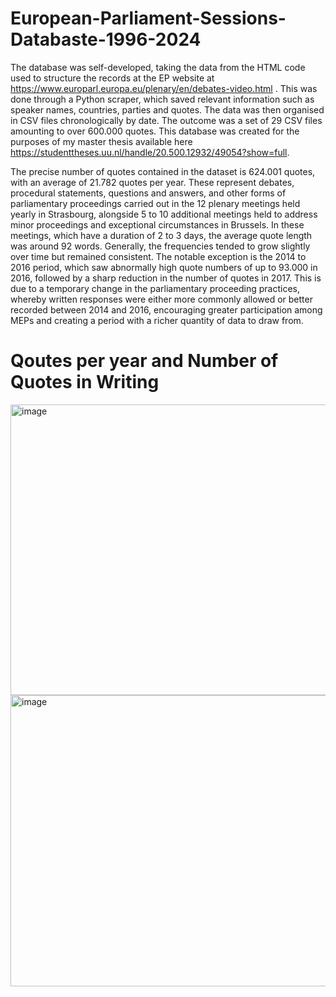 # European-Parliament-Sessions-Databaste-1996-2024

The database was self-developed, taking the data from the HTML code used to structure the records at the EP website at https://www.europarl.europa.eu/plenary/en/debates-video.html . This was done through a Python scraper, which saved relevant information such as speaker names, countries, parties and quotes. The data was then organised in CSV files chronologically by date. The outcome was a set of 29 CSV files amounting to over 600.000 quotes. This database was created for the purposes of my master thesis available here https://studenttheses.uu.nl/handle/20.500.12932/49054?show=full. 

The precise number of quotes contained in the dataset is 624.001 quotes, with an average of 21.782 quotes per year. These represent debates, procedural statements, questions and answers, and other forms of parliamentary proceedings carried out in the 12 plenary meetings held yearly in Strasbourg, alongside 5 to 10 additional meetings held to address minor proceedings and exceptional circumstances in Brussels. In these meetings, which have a duration of 2 to 3 days, the average quote length was around 92 words. Generally, the frequencies tended to grow slightly over time but remained consistent. The notable exception is the 2014 to 2016 period, which saw abnormally high quote numbers of up to 93.000 in 2016, followed by a sharp reduction in the number of quotes in 2017. This is due to a temporary change in the parliamentary proceeding practices, whereby written responses were either more commonly allowed or better recorded between 2014 and 2016, encouraging greater participation among MEPs and creating a period with a richer quantity of data to draw from.

# Qoutes per year and Number of Quotes in Writing
<img width="940" height="465" alt="image" src="https://github.com/user-attachments/assets/d60a33b8-2bb3-458d-a4a4-c8241f96d1d4" />
<img width="940" height="466" alt="image" src="https://github.com/user-attachments/assets/6deefcb4-31a3-4fcb-b28d-dd5278c9e46a" />
